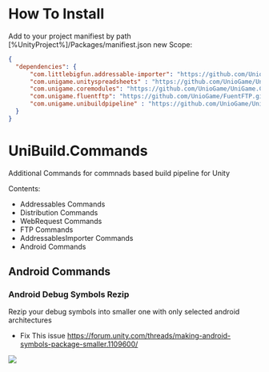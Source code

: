 # How To Install


Add to your project manifiest by path [%UnityProject%]/Packages/manifiest.json new Scope:

```json
{
  "dependencies": {
      "com.littlebigfun.addressable-importer": "https://github.com/UnioGame/unity-addressable-importer.git",
      "com.unigame.unityspreadsheets" : "https://github.com/UnioGame/UniGame.GoogleSpreadsheetsImporter.git",
      "com.unigame.coremodules": "https://github.com/UnioGame/UniGame.CoreModules.git",
      "com.unigame.fluentftp": "https://github.com/UnioGame/FuentFTP.git",
      "com.unigame.unibuildpipeline" : "https://github.com/UnioGame/UniGame.UniBuild.git"
  }
}
```

# UniBuild.Commands
Additional Commands for commnads based build pipeline for Unity

Contents:

- Addressables Commands
- Distribution Commands
- WebRequest Commands
- FTP Commands
- AddressablesImporter Commands
- Android Commands



## Android Commands

### Android Debug Symbols Rezip 

Rezip your debug symbols into smaller one with only selected android architectures

- Fix This issue
https://forum.unity.com/threads/making-android-symbols-package-smaller.1109600/

![](https://github.com/UniGameTeam/UniBuild.Commands/blob/master/Editor/GitAssets/rezip_command.png)
